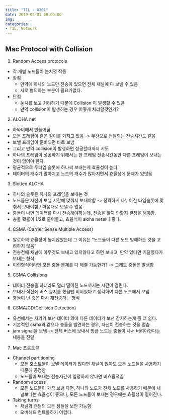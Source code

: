 ```yaml
---
title: "TIL - 0301"
date: 2019-03-01 00:00:00
img:
categories:
- TIL, Network
---
```

## Mac Protocol with Collision

1. Random Access protocols
- 각 개별 노드들이 눈치껏 작동
- 장점
    - 만약에 하나의 노드만 전송이 있으면 전체 채널에 다 보낼 수 있음
    - 서로 협의하는 부분이 필요가없다.
- 단점
    - 눈치를 보고 처리하기 때문에 Collision 이 발생할 수 있음
    - 만약 collision이 발생하는 경우 어떻게 처리할것인가?

2. ALOHA net
- 하와이에서 만들어짐
- 모든 프레임이 같은 길이를 가지고 있음 -> 무선으로 전달되는 전송시간도 같음
- 보낼 프레임이 준비되면 바로 보냄
- 그리고 만약 collision이 발생하면 성공할때까지 시도
- 하나의 프레임이 성공하기 위해서는 한 프레임 전송시간동안 다른 프레임이 보내는 것이 없어야 한다.
- 평균적으로 두타임 슬롯에 하나씩 보내는게 효율성이 높다.
- 데이터의 개수가 많아지고 노드의 개수가 많아지면서 효율성에 문제가 있엇음

3. Slotted ALOHA
- 하나의 슬롯은 하나의 프레임을 보내는 것
- 노드들은 자신이 보낼 시간에 맞춰서 보내야함 -> 정확하게 나누어진 타임슬롯에 맞춰서 보내야함 / 마음대로 보낼 수 없음
- 충돌이 나면 데이터를 다시 전송해야하는데, 전송을 할지 안할지 결정을 해야함.
- 충돌 확률이 1/2로 줄어들고, 효율석이 aloha net보다 좋다.

4. CSMA (Carrier Sense Multiple Access)
- 알로하의 효율성이 높지않았는데 그 이유는 "노드들이 다른 노드 방해하는 것을 고려하지 않음"
- 전송전에 채널에 아무것도 보내고 있지않다고 하면 보내고, 만약 있다면 기달렸다가 보내는 형식
- 이런형식이라면 모든 충돌 문제를 다 해결 가능한가? -> 그래도 충돌은 발생함

5. CSMA Collisions
- 데이터 전송을 하더라도 멀리 떨어진 노드까지는 시간이 걸린다.
- 보내기 직전에 버스 감지를 했을땐 비어있다고 생각하여 다른 노드에서 보냄
- 충돌이 난 것은 다시 재전송하는 형식


6. CSMA/CD(Collision Detection)
- 유선에서는 자기가 보낸 데이터 외에 다른 데이터가 보낸 감지하는게 좀 더 쉽다.
- 기본적인 csma와 같으나 충돌을 발견하는 경우, 자신이 전송하는 것을 멈춤
- jam signal을 보냄 -> 전체 버스에 보내서 방금 노드는 충돌이 나서 버려야한다는 내용을 전달

7. Mac 프로토콜
- Channel partitioning
    - 모든 호스트들이 보낼 데이터가 많다면 채널이 많아도 모든 노드들을 사용하기 때문에 공정함
    - 노드들이 보내는 전송시간이 일정하지 않다면 비효율적임
- Random access
    - 모든 노드들이 가끔 보낸 다면, 하나의 노드가 전체 노드를 사용하기 때문에 채널보다는 효율성이 좋으나, 모든 노드들이 보내는 경우에는 효율성이 떨어진다.
- Taking turns
    - 채널과 랜덤의 모든 점들을 보안 가능함
    - 오버헤드 컨트롤하기 어렵다. 
